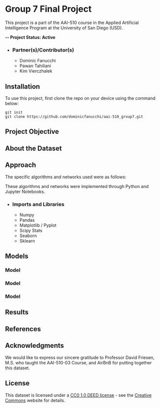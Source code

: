 # Group 7 Final Project
This project is a part of the AAI-510 course in the Applied Artificial Intelligence Program at the University of San Diego (USD).

**-- Project Status: Active**

- ### Partner(s)/Contributor(s)
   * Dominic Fanucchi
   * Pawan Tahiliani
   * Kim Vierczhalek

## Installation
To use this project, first clone the repo on your device using the command below:
```
git init
git clone https://github.com/dominicfanucchi/aai-510_group7.git
```

## Project Objective
 

## About the Dataset


## Approach
The specific algorithms and networks used were as follows: 


These algorithms and networks were implemented through Python and Jupyter Notebooks. 

 - ### Imports and Libraries
   * Numpy 
   * Pandas 
   * Matplotlib / Pyplot
   * Scipy Stats
   * Seaborn 
   * Sklearn

## Models
  ### Model

  ### Model

  ### Model
   


## Results


## References



## Acknowledgments
We would like to express our sincere gratitude to Professor David Friesen, M.S. who taught the AAI-510-03 Course, and AirBnB for putting together this dataset. 


## License
This dataset is licensed under a [CC0 1.0 DEED license](https://creativecommons.org/publicdomain/zero/1.0/legalcode.en) - see the [Creative Commons](https://creativecommons.org/publicdomain/zero/1.0/legalcode.en) website for details.
